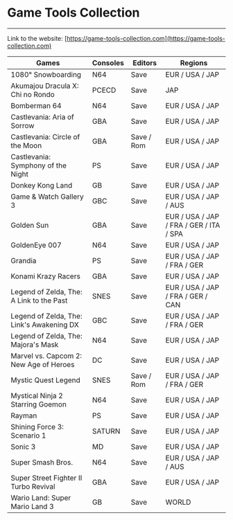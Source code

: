 # Game Tools Collection

---

Link to the website: [https://game-tools-collection.com](https://game-tools-collection.com)

| Games                                     | Consoles | Editors    | Regions                                 |
| ----------------------------------------- | -------- | ---------- | --------------------------------------- |
| 1080° Snowboarding                        | N64      | Save       | EUR / USA / JAP                         |
| Akumajou Dracula X: Chi no Rondo          | PCECD    | Save       | JAP                                     |
| Bomberman 64                              | N64      | Save       | EUR / USA / JAP                         |
| Castlevania: Aria of Sorrow               | GBA      | Save       | EUR / USA / JAP                         |
| Castlevania: Circle of the Moon           | GBA      | Save / Rom | EUR / USA / JAP                         |
| Castlevania: Symphony of the Night        | PS       | Save       | EUR / USA / JAP                         |
| Donkey Kong Land                          | GB       | Save       | EUR / USA / JAP                         |
| Game & Watch Gallery 3                    | GBC      | Save       | EUR / USA / JAP / AUS                   |
| Golden Sun                                | GBA      | Save       | EUR / USA / JAP / FRA / GER / ITA / SPA |
| GoldenEye 007                             | N64      | Save       | EUR / USA / JAP                         |
| Grandia                                   | PS       | Save       | EUR / USA / JAP / FRA / GER             |
| Konami Krazy Racers                       | GBA      | Save       | EUR / USA / JAP                         |
| Legend of Zelda, The: A Link to the Past  | SNES     | Save       | EUR / USA / JAP / FRA / GER / CAN       |
| Legend of Zelda, The: Link's Awakening DX | GBC      | Save       | EUR / USA / JAP / FRA / GER             |
| Legend of Zelda, The: Majora's Mask       | N64      | Save       | EUR / USA / JAP                         |
| Marvel vs. Capcom 2: New Age of Heroes    | DC       | Save       | EUR / USA / JAP                         |
| Mystic Quest Legend                       | SNES     | Save / Rom | EUR / USA / JAP / FRA / GER             |
| Mystical Ninja 2 Starring Goemon          | N64      | Save       | EUR / USA / JAP                         |
| Rayman                                    | PS       | Save       | EUR / USA / JAP                         |
| Shining Force 3: Scenario 1               | SATURN   | Save       | EUR / USA / JAP                         |
| Sonic 3                                   | MD       | Save       | EUR / USA / JAP                         |
| Super Smash Bros.                         | N64      | Save       | EUR / USA / JAP / AUS                   |
| Super Street Fighter II Turbo Revival     | GBA      | Save       | EUR / USA / JAP                         |
| Wario Land: Super Mario Land 3            | GB       | Save       | WORLD                                   |
